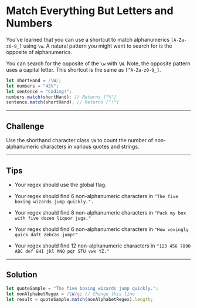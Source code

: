 # Match Everything But Letters and Numbers

You've learned that you can use a shortcut to match alphanumerics `[A-Za-z0-9_]` using `\w`. A natural pattern you might want to search for is the opposite of alphanumerics.

You can search for the opposite of the `\w` with `\W`. Note, the opposite pattern uses a capital letter. This shortcut is the same as `[^A-Za-z0-9_]`.

```js
let shortHand = /\W/;
let numbers = "42%";
let sentence = "Coding!";
numbers.match(shortHand); // Returns ["%"]
sentence.match(shortHand); // Returns ["!"]
```

---

## Challenge

Use the shorthand character class `\W` to count the number of non-alphanumeric characters in various quotes and strings.

---

## Tips

- Your regex should use the global flag.

- Your regex should find 6 non-alphanumeric characters in `"The five boxing wizards jump quickly.".`

- Your regex should find 8 non-alphanumeric characters in `"Pack my box with five dozen liquor jugs."`

- Your regex should find 6 non-alphanumeric characters in `"How vexingly quick daft zebras jump!"`

- Your regex should find 12 non-alphanumeric characters in `"123 456 7890 ABC def GHI jkl MNO pqr STU vwx YZ."`

---

## Solution

```js
let quoteSample = "The five boxing wizards jump quickly.";
let nonAlphabetRegex = /\W/g; // Change this line
let result = quoteSample.match(nonAlphabetRegex).length;
```